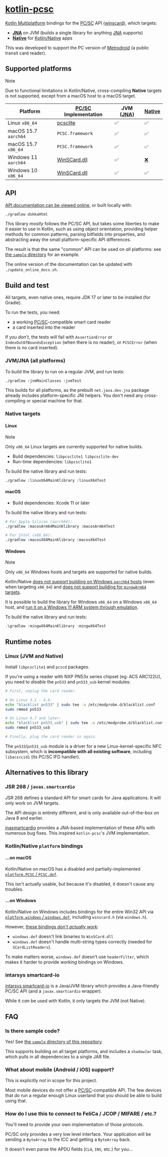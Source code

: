 # [kotlin-pcsc][]

[Kotlin Multiplatform][multi] bindings for the [PC/SC][] API ([winscard][]),
which targets:

* **[JNA][]** on JVM (builds a single library for anything [JNA][] supports)
* **[Native][]** for [Kotlin/Native][native] apps

This was developed to support the PC version of [Metrodroid][] (a public transit
card reader).

## Supported platforms

> [!NOTE]
> Due to functional limitations in Kotlin/Native, cross-compiling **Native**
> targets is not supported, except from a macOS host to a macOS target.

Platform             | [PC/SC][] Implementation | JVM ([JNA][]) | [Native][]
-------------------- | ------------------------ | ------------- | ----------
Linux `x86_64`       | [pcsclite][]             | ✅            | ✅
macOS 15.7 `aarch64` | `PCSC.framework`         | ✅            | ✅
macOS 15.7 `x86_64`  | `PCSC.framework`         | ✅            | ✅
Windows 11 `aarch64` | [WinSCard.dll][winscard] | ✅            | [❌](#windows)
Windows 10 `x86_64`  | [WinSCard.dll][winscard] | ✅            | ✅

## API

[API documentation can be viewed online][api-docs], or built locally with:

```sh
./gradlew dokkaHtml
```

This library _mostly_ follows the PC/SC API, but takes some liberties to make it
easier to use in Kotlin, such as using object orientation, providing helper
methods for common patterns, parsing bitfields into properties, and abstracting
away the small platform-specific API differences.

The result is that the same "common" API can be used on _all_ platforms: see
[the `sample` directory](./sample/) for an example.

The online version of the documentation can be updated with `./update_online_docs.sh`.

## Build and test

All targets, even native ones, require JDK 17 or later to be installed (for Gradle).

To run the tests, you need:

* a working [PC/SC][]-compatible smart card reader
* a card inserted into the reader

If you _don't_, the tests will fail with `AssertionError` or
`IndexOutOfBoundsException` (when there is no reader), or `PCSCError` (when
there is no card inserted).

### JVM/JNA (all platforms)

To build the library to run on a regular JVM, and run tests:

```sh
./gradlew :jvmMainClasses :jvmTest
```

This builds for all platforms, as the prebuilt `net.java.dev.jna` package already includes
platform-specific JNI helpers. You don't need any cross-compiling or special machine for that.

### Native targets

#### Linux

> [!NOTE]
> Only `x86_64` Linux targets are currently supported for native builds.

* Build dependencies: `libpcsclite1 libpcsclite-dev`
* Run-time dependencies: `libpcsclite1`

To build the native library and run tests:

```sh
./gradlew :linuxX64MainKlibrary :linuxX64Test
```

#### macOS

* Build dependencies: Xcode 11 or later

To build the native library and run tests:

```sh
# For Apple Silicon (aarch64):
./gradlew :macosArm64MainKlibrary :macosArm64Test

# For Intel (x86_64):
./gradlew :macosX64MainKlibrary :macosX64Test
```

#### Windows

> [!NOTE]
> Only `x86_64` Windows hosts and targets are supported for native builds.
>
> Kotlin/Native
> [does not support building on Windows `aarch64` hosts][kotlin-win-aarch64-host]
> (even when targeting `x86_64`) and
> [does not support building for `mingwArm64` targets][kotlin-win-aarch64-target].
>
> It is possible to build the library for Windows `x86_64` on a Windows `x86_64`
> host, and [run it on a Windows _11_ ARM system through emulation][win-emu].

To build the native library and run tests:

```powershell
.\gradlew :mingwX64MainKlibrary :mingwX64Test
```

[kotlin-win-aarch64-host]: https://youtrack.jetbrains.com/issue/KT-48420/
[kotlin-win-aarch64-target]: https://youtrack.jetbrains.com/issue/KT-68504/
[win-emu]: https://learn.microsoft.com/en-us/windows/arm/apps-on-arm-x86-emulation

## Runtime notes

### Linux (JVM and Native)

Install `libpcsclite1` and `pcscd` packages.

If you're using a reader with NXP PN53x series chipset (eg: ACS ARC122U), you
need to _disable_ the `pn533` and `pn533_usb` kernel modules:

```sh
# First, unplug the card reader.

# On Linux 3.1 - 4.6:
echo "blacklist pn533" | sudo tee -a /etc/modprobe.d/blacklist.conf
sudo rmmod pn533

# On Linux 4.7 and later:
echo "blacklist pn533_usb" | sudo tee -a /etc/modprobe.d/blacklist.conf
sudo rmmod pn533_usb

# Finally, plug the card reader in again.
```

The `pn533`/`pn533_usb` module is a driver for a new Linux-kernel-specific NFC
subsystem, which is **incompatible with all existing software**, including
`libacsccid1` (its PC/SC IFD handler).

## Alternatives to this library

### JSR 268 / `javax.smartcardio`

JSR 268 defines a standard API for smart cards for Java applications. It will
only work on JVM targets.

The API design is entirely different, and is only available out-of-the-box on
Java 8 and earlier.

[jnasmartcardio][] provides a JNA-based implementation of these APIs with
numerous bug fixes. This inspired `kotlin-pcsc`'s JVM implementation.

### Kotlin/Native `platform` bindings

#### ...on macOS

Kotlin/Native on macOS has a disabled and partially-implemented
[`platform.PCSC` / `PCSC.def`][mac-pcsc.def].

This isn't actually usable, but because it's disabled, it doesn't cause any
troubles.

#### ...on Windows

Kotlin/Native on Windows includes bindings for the entire Win32 API
via [`platform.windows` / `windows.def`][windows.def], including `winscard.h`
(via `windows.h`).

However, [these bindings _don't actually work_][windows-kotlin-broken]:

* `windows.def` doesn't link binaries to `WinSCard.dll`
* `windows.def` doesn't handle multi-string types correctly (needed for
  `SCardListReaders`).

To make matters worse, `windows.def` doesn't use `headerFilter`, which makes it
harder to provide _working_ bindings on Windows.

### intarsys smartcard-io

[intarsys smartcard-io][intarsys] is a Java/JVM library which provides a
Java-friendly PC/SC API (and a `javax.smartcardio` wrapper).

While it _can_ be used with Kotlin, it only targets the JVM (not Native).

## FAQ

### Is there sample code?

Yes!  See [the `sample` directory of this repository](./sample/).

This supports building on all target platforms, and includes a `shadowJar` task,
which pulls in all dependencies to a single JAR file.

### What about mobile (Android / iOS) support?

This is explicitly _not_ in scope for this project.

Most mobile devices do not offer a [PC/SC][]-compatible API. The few devices
that _do_ run a regular enough Linux userland that you should be able to build
using that.

### How do I use this to connect to FeliCa / JCOP / MIFARE / etc.?

You'll need to provide your own implementation of those protocols.

PC/SC only provides a very low level interface. Your application will be sending
a `ByteArray` to the ICC and getting a `ByteArray` back.

It doesn't even parse the APDU fields (`CLA`, `INS`, etc.) for you...

[api-docs]: https://micolous.github.io/kotlin-pcsc/index.html
[intarsys]: https://github.com/intarsys/smartcard-io
[JNA]: https://github.com/java-native-access/jna
[jnasmartcardio]: https://github.com/jnasmartcardio/jnasmartcardio
[kotlin-pcsc]: https://github.com/micolous/kotlin-pcsc
[mac-pcsc.def]: https://github.com/JetBrains/kotlin/blob/master/kotlin-native/platformLibs/src/platform/osx/PCSC.def.disabled
[Metrodroid]: https://github.com/metrodroid/metrodroid
[multi]: https://kotlinlang.org/docs/reference/multiplatform.html
[native]: https://kotlinlang.org/docs/reference/native-overview.html
[PC/SC]: https://www.pcscworkgroup.com/
[pcsclite]: https://pcsclite.apdu.fr/
[windows.def]: https://github.com/JetBrains/kotlin/blob/master/kotlin-native/platformLibs/src/platform/mingw/windows.def
[windows-kotlin-broken]: https://github.com/JetBrains/kotlin-native/issues/3483
[winscard]: https://docs.microsoft.com/en-us/windows/win32/api/winscard/